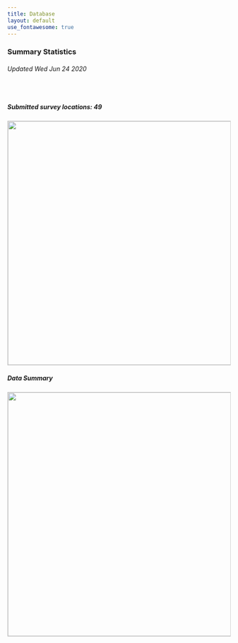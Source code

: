 ```yaml
---
title: Database
layout: default
use_fontawesome: true
---
```


<h3>Summary Statistics</h3>
<h6 class="italic"> Updated Wed Jun 24 2020 </h6>
<br>
  <div class="row content-row"> 
    <div class="col-12 col-sm-6 image-wrapper">
        <h5 class="italic">Submitted survey locations:  49 </h5>
        <img src="{{ site.baseurl }}/images/map.png" width="550" style="border:1px solid #cccccc">
    </div>
    <div class="col-12 col-sm-6 image-wrapper">
    <h5 class="italic">Data Summary</h5>
      <img src="{{ site.baseurl }}/images/histograms.png" width="550" style="border:1px solid #cccccc">
    </div>
    </div>
